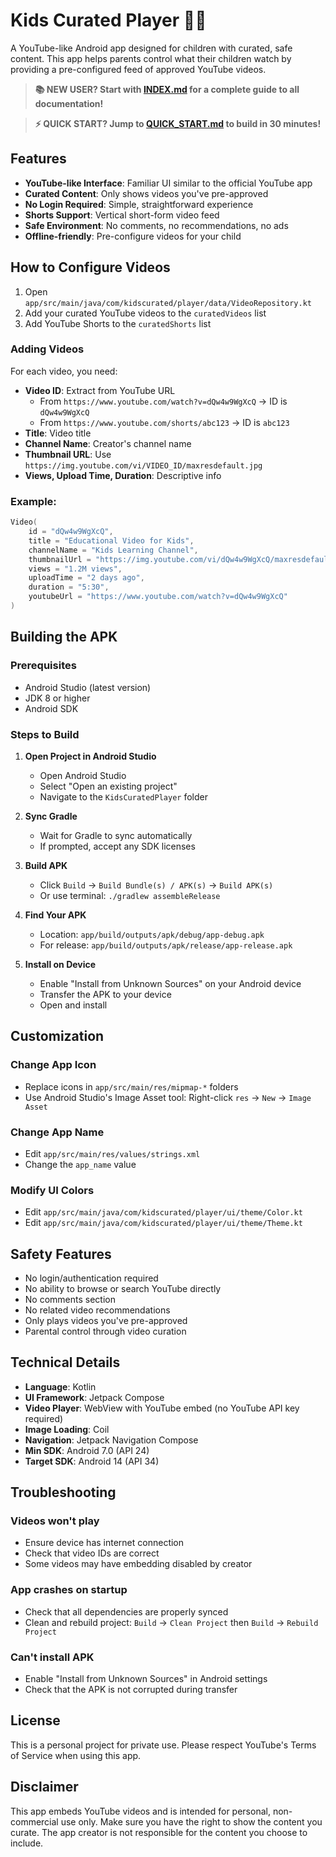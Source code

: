 # Kids Curated Player 📱👶

A YouTube-like Android app designed for children with curated, safe content. This app helps parents control what their children watch by providing a pre-configured feed of approved YouTube videos.

> **📚 NEW USER? Start with [INDEX.md](INDEX.md) for a complete guide to all documentation!**

> **⚡ QUICK START? Jump to [QUICK_START.md](QUICK_START.md) to build in 30 minutes!**

## Features

- **YouTube-like Interface**: Familiar UI similar to the official YouTube app
- **Curated Content**: Only shows videos you've pre-approved
- **No Login Required**: Simple, straightforward experience
- **Shorts Support**: Vertical short-form video feed
- **Safe Environment**: No comments, no recommendations, no ads
- **Offline-friendly**: Pre-configure videos for your child

## How to Configure Videos

1. Open `app/src/main/java/com/kidscurated/player/data/VideoRepository.kt`
2. Add your curated YouTube videos to the `curatedVideos` list
3. Add YouTube Shorts to the `curatedShorts` list

### Adding Videos

For each video, you need:
- **Video ID**: Extract from YouTube URL
  - From `https://www.youtube.com/watch?v=dQw4w9WgXcQ` → ID is `dQw4w9WgXcQ`
  - From `https://www.youtube.com/shorts/abc123` → ID is `abc123`
- **Title**: Video title
- **Channel Name**: Creator's channel name
- **Thumbnail URL**: Use `https://img.youtube.com/vi/VIDEO_ID/maxresdefault.jpg`
- **Views, Upload Time, Duration**: Descriptive info

### Example:

```kotlin
Video(
    id = "dQw4w9WgXcQ",
    title = "Educational Video for Kids",
    channelName = "Kids Learning Channel",
    thumbnailUrl = "https://img.youtube.com/vi/dQw4w9WgXcQ/maxresdefault.jpg",
    views = "1.2M views",
    uploadTime = "2 days ago",
    duration = "5:30",
    youtubeUrl = "https://www.youtube.com/watch?v=dQw4w9WgXcQ"
)
```

## Building the APK

### Prerequisites
- Android Studio (latest version)
- JDK 8 or higher
- Android SDK

### Steps to Build

1. **Open Project in Android Studio**
   - Open Android Studio
   - Select "Open an existing project"
   - Navigate to the `KidsCuratedPlayer` folder

2. **Sync Gradle**
   - Wait for Gradle to sync automatically
   - If prompted, accept any SDK licenses

3. **Build APK**
   - Click `Build` → `Build Bundle(s) / APK(s)` → `Build APK(s)`
   - Or use terminal: `./gradlew assembleRelease`

4. **Find Your APK**
   - Location: `app/build/outputs/apk/debug/app-debug.apk`
   - For release: `app/build/outputs/apk/release/app-release.apk`

5. **Install on Device**
   - Enable "Install from Unknown Sources" on your Android device
   - Transfer the APK to your device
   - Open and install

## Customization

### Change App Icon
- Replace icons in `app/src/main/res/mipmap-*` folders
- Use Android Studio's Image Asset tool: Right-click `res` → `New` → `Image Asset`

### Change App Name
- Edit `app/src/main/res/values/strings.xml`
- Change the `app_name` value

### Modify UI Colors
- Edit `app/src/main/java/com/kidscurated/player/ui/theme/Color.kt`
- Edit `app/src/main/java/com/kidscurated/player/ui/theme/Theme.kt`

## Safety Features

- No login/authentication required
- No ability to browse or search YouTube directly
- No comments section
- No related video recommendations
- Only plays videos you've pre-approved
- Parental control through video curation

## Technical Details

- **Language**: Kotlin
- **UI Framework**: Jetpack Compose
- **Video Player**: WebView with YouTube embed (no YouTube API key required)
- **Image Loading**: Coil
- **Navigation**: Jetpack Navigation Compose
- **Min SDK**: Android 7.0 (API 24)
- **Target SDK**: Android 14 (API 34)

## Troubleshooting

### Videos won't play
- Ensure device has internet connection
- Check that video IDs are correct
- Some videos may have embedding disabled by creator

### App crashes on startup
- Check that all dependencies are properly synced
- Clean and rebuild project: `Build` → `Clean Project` then `Build` → `Rebuild Project`

### Can't install APK
- Enable "Install from Unknown Sources" in Android settings
- Check that the APK is not corrupted during transfer

## License

This is a personal project for private use. Please respect YouTube's Terms of Service when using this app.

## Disclaimer

This app embeds YouTube videos and is intended for personal, non-commercial use only. Make sure you have the right to show the content you curate. The app creator is not responsible for the content you choose to include.
